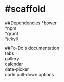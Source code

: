 #scaffold
========
##Dependencies
*bower  
*npm  
*grunt  
*jekyll  

##To-Do's
documentation  
tabs  
gallery  
calendar  
date-picker  
code pull-down options  


